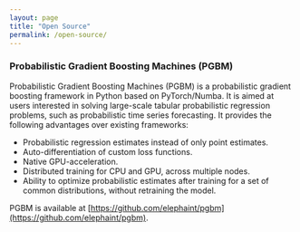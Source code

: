 ```yaml
---
layout: page
title: "Open Source"
permalink: /open-source/
---
```


### Probabilistic Gradient Boosting Machines (PGBM) 

Probabilistic Gradient Boosting Machines (PGBM) is a probabilistic gradient boosting framework in Python based on PyTorch/Numba. It is aimed at users interested in solving large-scale tabular probabilistic regression problems, such as probabilistic time series forecasting. It provides the following advantages over existing frameworks:

 * Probabilistic regression estimates instead of only point estimates.
 * Auto-differentiation of custom loss functions.
 * Native GPU-acceleration.
 * Distributed training for CPU and GPU, across multiple nodes.
 * Ability to optimize probabilistic estimates after training for a set of common distributions, without retraining the model. 

PGBM is available at [https://github.com/elephaint/pgbm](https://github.com/elephaint/pgbm).
